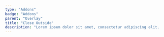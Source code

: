 ```yaml
---
type: "Addons"
badge: "Addons"
parent: "Overlay"
title: "Close Outside"
description: "Lorem ipsum dolor sit amet, consectetur adipiscing elit. Nunc tempus laoreet leo sit amet iaculis."
---
```


<demo>
  <demovanilla src="vanilla/addons/overlay/close-outside">
  </demovanilla>
</demo>
